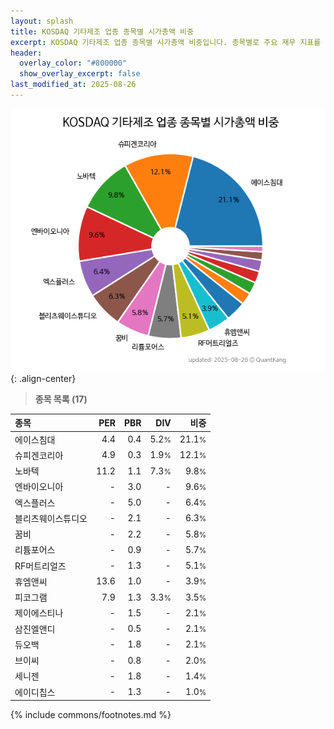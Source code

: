 ```yaml
---
layout: splash
title: KOSDAQ 기타제조 업종 종목별 시가총액 비중
excerpt: KOSDAQ 기타제조 업종 종목별 시가총액 비중입니다. 종목별로 주요 재무 지표를 함께 표시합니다.
header:
  overlay_color: "#800000"
  show_overlay_excerpt: false
last_modified_at: 2025-08-26
---
```



![KOSDAQ 기타제조 업종 종목별 시가총액 비중](/stats/sector/images/kosdaq_업종_기타제조_종목.png){: .align-center}


> **종목 목록 (17)**<a id="list"></a>

| **종목** | **PER** | **PBR** | **DIV** | **비중** |
| :------- | ------: | ------: | ------: | -------: |
| 에이스침대 | 4.4 | 0.4 | 5.2<small>%</small> | 21.1<small>%</small> |
| 슈피겐코리아 | 4.9 | 0.3 | 1.9<small>%</small> | 12.1<small>%</small> |
| 노바텍 | 11.2 | 1.1 | 7.3<small>%</small> | 9.8<small>%</small> |
| 엔바이오니아 | - | 3.0 | - | 9.6<small>%</small> |
| 엑스플러스 | - | 5.0 | - | 6.4<small>%</small> |
| 블리츠웨이스튜디오 | - | 2.1 | - | 6.3<small>%</small> |
| 꿈비 | - | 2.2 | - | 5.8<small>%</small> |
| 리튬포어스 | - | 0.9 | - | 5.7<small>%</small> |
| RF머트리얼즈 | - | 1.3 | - | 5.1<small>%</small> |
| 휴엠앤씨 | 13.6 | 1.0 | - | 3.9<small>%</small> |
| 피코그램 | 7.9 | 1.3 | 3.3<small>%</small> | 3.5<small>%</small> |
| 제이에스티나 | - | 1.5 | - | 2.1<small>%</small> |
| 삼진엘앤디 | - | 0.5 | - | 2.1<small>%</small> |
| 듀오백 | - | 1.8 | - | 2.1<small>%</small> |
| 브이씨 | - | 0.8 | - | 2.0<small>%</small> |
| 세니젠 | - | 1.8 | - | 1.4<small>%</small> |
| 에이디칩스 | - | 1.3 | - | 1.0<small>%</small> |

{% include commons/footnotes.md %}